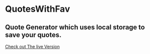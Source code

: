 # QuotesWithFav
## Quote Generator which uses local storage to save your quotes.

[Check out The live Version](https://lannisterrr.github.io/QuotesWithFav)
